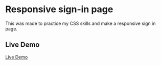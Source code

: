 # Responsive sign-in page

This was made to practice my CSS skills and make a responsive sign in page.

## Live Demo
[Live Demo](https://responsive-sign-in-page.netlify.app/)
